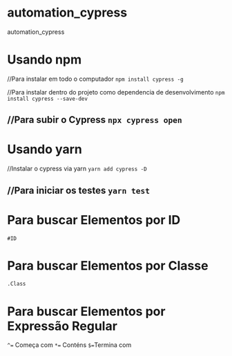 # automation_cypress
automation_cypress

# Usando npm
//Para instalar em todo o computador
`npm install cypress -g`

//Para instalar dentro do projeto como dependencia de desenvolvimento
`npm install cypress --save-dev`

//Para subir o Cypress
`npx cypress open`
------------
# Usando yarn
//Instalar o cypress via yarn
`yarn add cypress -D`

//Para iniciar os testes
`yarn test`
------------
# Para buscar Elementos por ID
`#ID`
# Para buscar Elementos por Classe
`.Class`

# Para buscar Elementos por Expressão Regular
`^=` Começa com
`*=` Conténs
`$=`Termina com